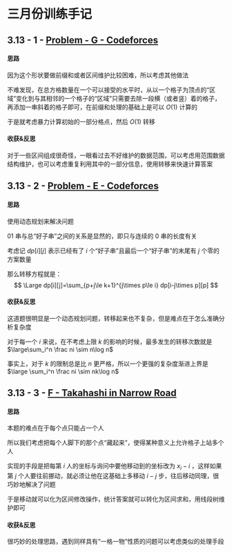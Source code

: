 # 三月份训练手记

## 3.13 - 1 - [Problem - G - Codeforces](https://codeforces.com/contest/1921/problem/G)

#### 思路

因为这个形状要做前缀和或者区间维护比较困难，所以考虑其他做法

不难发现，在总方格数量在一个可以接受的水平时，从以一个格子为顶点的“区域”变化到与其相邻的一个格子的“区域”只需要去除一段横（或者竖）着的格子，再添加一串斜着的格子即可，在前缀和处理的基础上是可以 $O(1)$ 计算的

于是就考虑暴力计算初始的一部分格点，然后 $O(1)$ 转移

#### 收获&反思

对于一些区间组成很奇怪，一眼看过去不好维护的数据范围，可以考虑用范围数据结构维护，也可以考虑重复利用其中的一部分信息，使用转移来快速计算答案

## 3.13 - 2 - [Problem - E - Codeforces](https://codeforces.com/contest/1920/problem/E)

#### 思路

使用动态规划来解决问题

$01$ 串与总“好子串”之间的关系是显然的，即只与连续的 $0$ 串的长度有关

考虑记 $dp[i][j]$ 表示已经有了 $i$ 个“好子串”且最后一个“好子串”的末尾有 $j$ 个零的方案数量

那么转移方程就是：
$$
\Large dp[i][j]=\sum_{p+j\le k+1}^{j\times p\le i} dp[i-j\times p][p]
$$


#### 收获&反思

这道题很明显是一个动态规划问题，转移起来也不复杂，但是难点在于怎么准确分析复杂度

对于每一个 $i$ 来说，在不考虑上限 $k$ 的影响的时候，最多发生的转移次数就是 $\large\sum_i^n \frac ni \sim n\log n$

事实上，对于 $k$ 的限制总是比 $n$ 更严格，所以一个更强的复杂度渐进上界是 $\large \sum_i^n \frac ni \sim nk\log n$

## 3.13 - 3 - [F - Takahashi in Narrow Road](https://atcoder.jp/contests/abc371/tasks/abc371_f)

#### 思路

本题的难点在于每个点只能占一个人

所以我们考虑把每个人脚下的那个点“藏起来”，使得某种意义上允许格子上站多个人

实现的手段是把每第 $i$ 人的坐标与询问中要他移动到的坐标改为 $x_i-i$ ，这样如果第 $j$ 个人要往前挪动，就必须让他在这基础上多移动 $i-j$ 步，往后移动同理，很巧妙地解决了问题

于是移动就可以化为区间修改操作，统计答案就可以转化为区间求和，用线段树维护即可

#### 收获&反思

很巧妙的处理思路，遇到同样具有“一格一物”性质的问题可以考虑类似的处理手段

